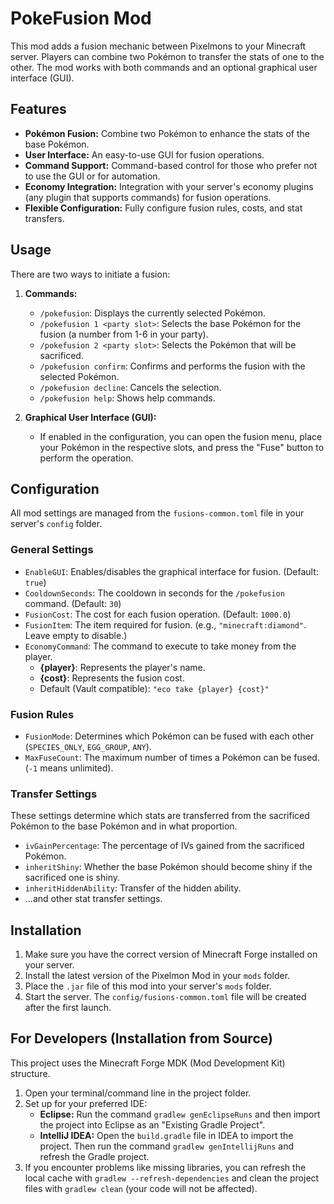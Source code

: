 # PokeFusion Mod

This mod adds a fusion mechanic between Pixelmons to your Minecraft server. Players can combine two Pokémon to transfer the stats of one to the other. The mod works with both commands and an optional graphical user interface (GUI).

## Features

*   **Pokémon Fusion:** Combine two Pokémon to enhance the stats of the base Pokémon.
*   **User Interface:** An easy-to-use GUI for fusion operations.
*   **Command Support:** Command-based control for those who prefer not to use the GUI or for automation.
*   **Economy Integration:** Integration with your server's economy plugins (any plugin that supports commands) for fusion operations.
*   **Flexible Configuration:** Fully configure fusion rules, costs, and stat transfers.

## Usage

There are two ways to initiate a fusion:

1.  **Commands:**
    *   `/pokefusion`: Displays the currently selected Pokémon.
    *   `/pokefusion 1 <party slot>`: Selects the base Pokémon for the fusion (a number from 1-6 in your party).
    *   `/pokefusion 2 <party slot>`: Selects the Pokémon that will be sacrificed.
    *   `/pokefusion confirm`: Confirms and performs the fusion with the selected Pokémon.
    *   `/pokefusion decline`: Cancels the selection.
    *   `/pokefusion help`: Shows help commands.

2.  **Graphical User Interface (GUI):**
    *   If enabled in the configuration, you can open the fusion menu, place your Pokémon in the respective slots, and press the "Fuse" button to perform the operation.

## Configuration

All mod settings are managed from the `fusions-common.toml` file in your server's `config` folder.

### General Settings
*   `EnableGUI`: Enables/disables the graphical interface for fusion. (Default: `true`)
*   `CooldownSeconds`: The cooldown in seconds for the `/pokefusion` command. (Default: `30`)
*   `FusionCost`: The cost for each fusion operation. (Default: `1000.0`)
*   `FusionItem`: The item required for fusion. (e.g., `"minecraft:diamond"`. Leave empty to disable.)
*   `EconomyCommand`: The command to execute to take money from the player.
    *   **{player}**: Represents the player's name.
    *   **{cost}**: Represents the fusion cost.
    *   Default (Vault compatible): `"eco take {player} {cost}"`

### Fusion Rules
*   `FusionMode`: Determines which Pokémon can be fused with each other (`SPECIES_ONLY`, `EGG_GROUP`, `ANY`).
*   `MaxFuseCount`: The maximum number of times a Pokémon can be fused. (`-1` means unlimited).

### Transfer Settings
These settings determine which stats are transferred from the sacrificed Pokémon to the base Pokémon and in what proportion.
*   `ivGainPercentage`: The percentage of IVs gained from the sacrificed Pokémon.
*   `inheritShiny`: Whether the base Pokémon should become shiny if the sacrificed one is shiny.
*   `inheritHiddenAbility`: Transfer of the hidden ability.
*   ...and other stat transfer settings.

## Installation

1.  Make sure you have the correct version of Minecraft Forge installed on your server.
2.  Install the latest version of the Pixelmon Mod in your `mods` folder.
3.  Place the `.jar` file of this mod into your server's `mods` folder.
4.  Start the server. The `config/fusions-common.toml` file will be created after the first launch.

## For Developers (Installation from Source)

This project uses the Minecraft Forge MDK (Mod Development Kit) structure.

1.  Open your terminal/command line in the project folder.
2.  Set up for your preferred IDE:
    *   **Eclipse:** Run the command `gradlew genEclipseRuns` and then import the project into Eclipse as an "Existing Gradle Project".
    *   **IntelliJ IDEA:** Open the `build.gradle` file in IDEA to import the project. Then run the command `gradlew genIntellijRuns` and refresh the Gradle project.
3.  If you encounter problems like missing libraries, you can refresh the local cache with `gradlew --refresh-dependencies` and clean the project files with `gradlew clean` (your code will not be affected). 